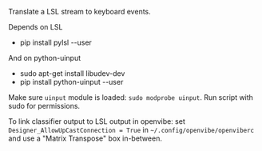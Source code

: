 Translate a LSL stream to keyboard events.

Depends on LSL

* pip install pylsl --user

And on python-uinput

* sudo apt-get install libudev-dev
* pip install python-uinput --user

Make sure `uinput` module is loaded: `sudo modprobe uinput`. Run script with sudo for permissions.

To link classifier output to LSL output in openvibe: set `Designer_AllowUpCastConnection = True` in `~/.config/openvibe/openviberc` and use a "Matrix Transpose" box in-between.
